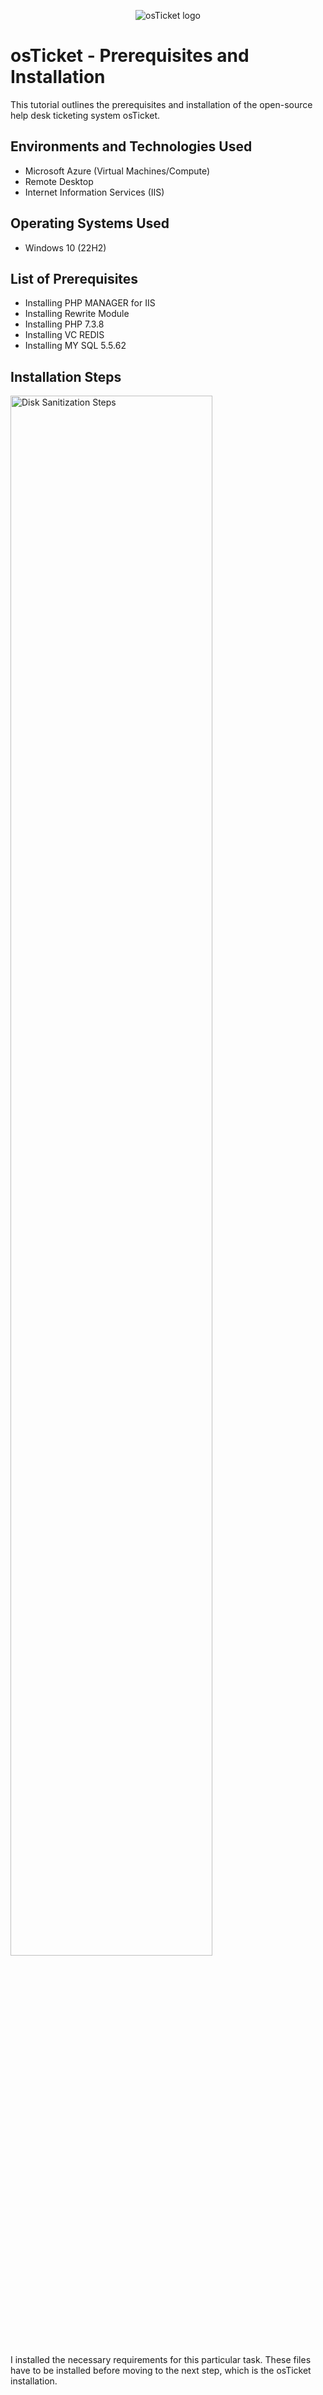 <p align="center">
<img src="https://i.imgur.com/Clzj7Xs.png" alt="osTicket logo"/>
</p>

<h1>osTicket - Prerequisites and Installation</h1>
This tutorial outlines the prerequisites and installation of the open-source help desk ticketing system osTicket.<br />






<h2>Environments and Technologies Used</h2>

- Microsoft Azure (Virtual Machines/Compute)
- Remote Desktop
- Internet Information Services (IIS)

<h2>Operating Systems Used </h2>

- Windows 10</b> (22H2)

<h2>List of Prerequisites</h2>

- Installing PHP MANAGER for IIS
- Installing Rewrite Module
- Installing PHP 7.3.8
- Installing VC REDIS
- Installing MY SQL 5.5.62

<h2>Installation Steps</h2>

<p>
<img src="https://i.imgur.com/Uh8k8AE.png" height="80%" width="80%" alt="Disk Sanitization Steps"/>
</p>
<p>
I installed the necessary requirements for this particular task. These files have to be installed before moving to the next step, which is the osTicket installation.
</p>
<br />

